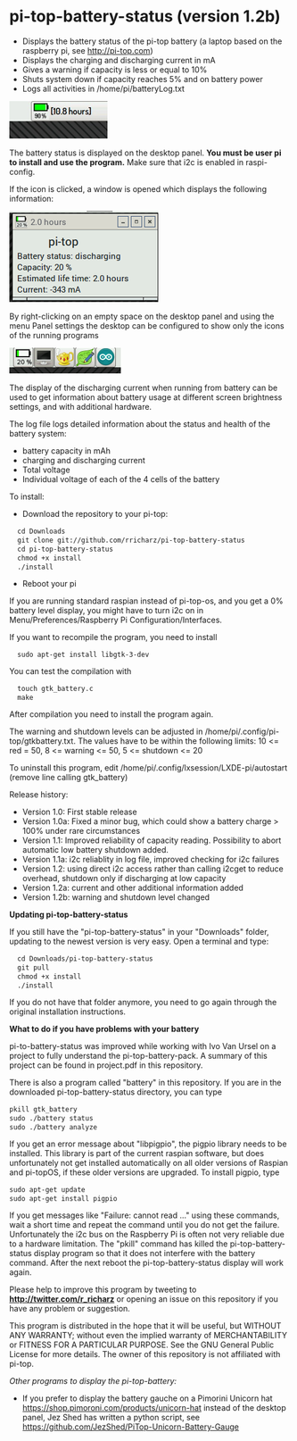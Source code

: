 # pi-top-battery-status (version 1.2b)

- Displays the battery status of the pi-top battery
(a laptop based on the raspberry pi, see http://pi-top.com)
- Displays the charging and discharging current in mA
- Gives a warning if capacity is less or equal to 10%
- Shuts system down if capacity reaches 5% and on battery power
- Logs all activities in /home/pi/batteryLog.txt

![Alt text](screenshot.jpg?raw=true "battery charge")

The battery status is displayed on the desktop panel.
**You must be user pi to install and use the program.**
Make sure that i2c is enabled in raspi-config.

If the icon is clicked, a window is opened which displays the following information:

![Alt text](screenshot2.png?raw=true "window")

By right-clicking on an empty space on the desktop panel and using the menu Panel settings
the desktop can be configured to show only the icons of the running programs

![Alt text](screenshot3.png?raw=true "pannel")

The display of the discharging current when running from battery can be used to get information
about battery usage at different screen brightness settings, and with additional hardware.

The log file logs detailed information about the status and health of the battery system:
- battery capacity in mAh
- charging and discharging current
- Total voltage
- Individual voltage of each of the 4 cells of the battery
 

To install:

- Download the repository to your pi-top:

```
  cd Downloads
  git clone git://github.com/rricharz/pi-top-battery-status
  cd pi-top-battery-status
  chmod +x install
  ./install
```

- Reboot your pi

If you are running standard raspian instead of pi-top-os, and you get a 0% battery level display,
you might have to turn i2c on in Menu/Preferences/Raspberry Pi Configuration/Interfaces.

If you want to recompile the program, you need to install

```
  sudo apt-get install libgtk-3-dev
```

You can test the compilation with

```
  touch gtk_battery.c
  make
```

After compilation you need to install the program again.

The warning and shutdown levels can be adjusted in /home/pi/.config/pi-top/gtkbattery.txt.
The values have to be within the following limits: 10 <= red = 50, 8 <= warning <= 50, 5 <= shutdown <= 20

To uninstall this program, edit /home/pi/.config/lxsession/LXDE-pi/autostart (remove line calling gtk_battery)

Release history:
- Version 1.0: First stable release
- Version 1.0a: Fixed a minor bug, which could show a battery charge > 100% under rare circumstances
- Version 1.1: Improved reliability of capacity reading. Possibility to abort automatic low battery shutdown added.
- Version 1.1a: i2c reliablity in log file, improved checking for i2c failures
- Version 1.2: using direct i2c access rather than calling i2cget to reduce overhead, shutdown only if discharging at low capacity
- Version 1.2a: current and other additional information added
- Version 1.2b: warning and shutdown level changed

**Updating pi-top-battery-status**

If you still have the "pi-top-battery-status" in your "Downloads" folder, updating to the newest version
is very easy. Open a terminal and type:

```
  cd Downloads/pi-top-battery-status
  git pull
  chmod +x install
  ./install
```

If you do not have that folder anymore, you need to go again through the original installation instructions.

**What to do if you have problems with your battery**

pi-to-battery-status was improved while working with Ivo Van Ursel on a project to fully understand
the pi-top-battery-pack. A summary of this project can be found in project.pdf in this repository.

There is also a program called "battery" in this repository. If you are in the downloaded
pi-top-battery-status directory, you can type

```
pkill gtk_battery
sudo ./battery status
sudo ./battery analyze
```

If you get an error message about "libpigpio", the pigpio library needs to be installed. This library is
part of the current raspian software, but does unfortunately not get installed automatically on all older
versions of Raspian and pi-topOS, if these older versions are upgraded. To install pigpio, type

```
sudo apt-get update
sudo apt-get install pigpio
```

If you get messages like "Failure: cannot read ..." using these commands, wait a short time and
repeat the command until you do not get the failure. Unfortunately the i2c bus on the Raspberry
Pi is often not very reliable due to a hardware limitation. The "pkill" command has killed the
pi-top-battery-status display program so that it does not interfere with the battery command.
After the next reboot the pi-top-battery-status display will work again.

Please help to improve this program by tweeting to
**http://twitter.com/r_richarz** or opening an issue on this repository
if you have any problem or suggestion.

This program is distributed in the hope that it will be useful,
but WITHOUT ANY WARRANTY; without even the implied warranty of
MERCHANTABILITY or FITNESS FOR A PARTICULAR PURPOSE.  See the
GNU General Public License for more details. The owner of this
repository is not affiliated with pi-top.

*Other programs to display the pi-top-battery:*

- If you prefer to display the battery gauche on a Pimorini Unicorn hat
https://shop.pimoroni.com/products/unicorn-hat
instead of the desktop panel, Jez Shed has written a python script, see
https://github.com/JezShed/PiTop-Unicorn-Battery-Gauge
